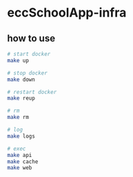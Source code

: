 # eccSchoolApp-infra

## how to use
```sh
# start docker
make up

# stop docker
make down

# restart docker
make reup

# rm
make rm

# log
make logs

# exec
make api
make cache
make web
```